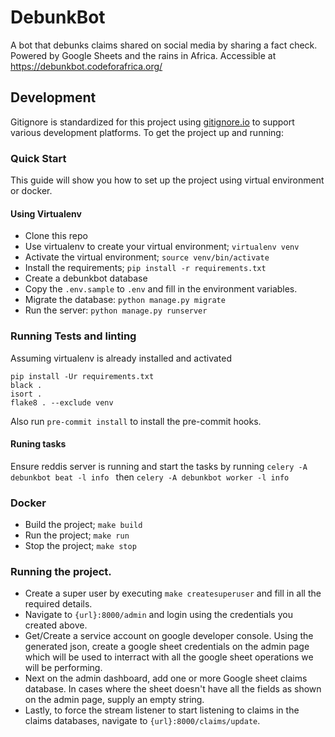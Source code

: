 # DebunkBot
A bot that debunks claims shared on social media by sharing a fact check. Powered by Google Sheets and the rains in Africa. Accessible at https://debunkbot.codeforafrica.org/

## Development

Gitignore is standardized for this project using [gitignore.io](https://www.gitignore.io/) to support various development platforms.
To get the project up and running:

### Quick Start

This guide will show you how to set up the project using virtual environment or docker.

#### Using Virtualenv

- Clone this repo
- Use virtualenv to create your virtual environment; `virtualenv venv`
- Activate the virtual environment; `source venv/bin/activate`
- Install the requirements; `pip install -r requirements.txt`
- Create a debunkbot database
- Copy the `.env.sample` to `.env` and fill in the environment variables.
- Migrate the database: `python manage.py migrate`
- Run the server: `python manage.py runserver`

### Running Tests and linting

Assuming virtualenv is already installed and activated
```
pip install -Ur requirements.txt
black .
isort .
flake8 . --exclude venv
```

Also run `pre-commit install` to install the pre-commit hooks.

#### Runing tasks
Ensure reddis server is running and start the tasks by running 
`celery -A debunkbot beat -l info `
then 
`celery -A debunkbot worker -l info`

### Docker

- Build the project; `make build`
- Run the project; `make run`
- Stop the project; `make stop`


### Running the project.
- Create a super user by executing `make createsuperuser` and fill in all the required details.
- Navigate to `{url}:8000/admin` and login using the credentials you created above.
- Get/Create a service account on google developer console. Using the generated json, create a google sheet credentials on the admin page which will be used to interract with all the google sheet operations we will be performing.
- Next on the admin dashboard, add one or more Google sheet claims database. In cases where the sheet doesn't have all the fields as shown on the admin page, supply an empty string.
- Lastly, to force the stream listener to start listening to claims in the claims databases, navigate to `{url}:8000/claims/update`. 

